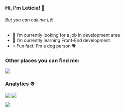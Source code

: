 ### Hi, I'm Letícia! 👋
###### But you can call me Lê!

<!--
**leticiasvalle/leticiasvalle** is a ✨ _special_ ✨ repository because its `README.md` (this file) appears on your GitHub profile.
-->

- 🔭 I’m currently looking for a job in development area
- 🌱 I’m currently learning Front-End development
- ⚡ Fun fact: I'm a dog person 🐕

### Other places you can find me:

<a href="https://www.linkedin.com/in/leticia-valle-2b0743203/"><img src="https://img.shields.io/badge/-leticiasvalle-0077B5?style=flat&logo=Linkedin&logoColor=white"/></a>

### Analytics ⚙️

<p>
  <img align="center" src="https://github-readme-stats.vercel.app/api?username=leticiasvalle&count_private=true&show_icons=true" />
  <img align="center" src="https://github-readme-stats.vercel.app/api/top-langs/?username=leticiasvalle&count_private=true&layout=compact" />
</p>
<p>
  <img align="center" src="https://github-profile-summary-cards.vercel.app/api/cards/profile-details?username=leticiasvalle&theme=github" />
</p>

